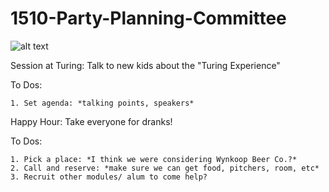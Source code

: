# 1510-Party-Planning-Committee

![alt text](http://profile.ak.fbcdn.net/hprofile-ak-snc4/50335_2220778357_5139577_n.jpg)


Session at Turing: Talk to new kids about the "Turing Experience"

  To Dos:

    1. Set agenda: *talking points, speakers*

Happy Hour: Take everyone for dranks!

  To Dos:

    1. Pick a place: *I think we were considering Wynkoop Beer Co.?*
    2. Call and reserve: *make sure we can get food, pitchers, room, etc*
    3. Recruit other modules/ alum to come help?
